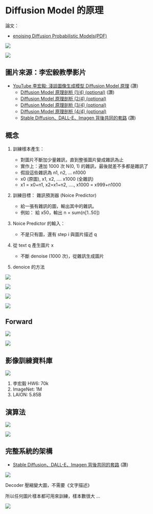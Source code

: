 # Diffusion Model 的原理

論文： 

* [enoising Diffusion Probabilistic Models(PDF)](https://arxiv.org/pdf/2006.11239.pdf)

![](./img/paper1.png)

![](./img/paper3.png)

## 圖片來源：李宏毅教學影片

* [YouTube 李宏毅: 淺談圖像生成模型 Diffusion Model 原理](https://www.youtube.com/watch?v=azBugJzmz-o) (讚)
    * [Diffusion Model 原理剖析 (1/4) (optional)](https://www.youtube.com/watch?v=ifCDXFdeaaM) (讚)
    * [Diffusion Model 原理剖析 (2/4) (optional)](https://www.youtube.com/watch?v=73qwu77ZsTM)
    * [Diffusion Model 原理剖析 (3/4) (optional)](https://www.youtube.com/watch?v=m6QchXTx6wA)
    * [Diffusion Model 原理剖析 (4/4) (optional)](https://www.youtube.com/watch?v=67_M2qP5ssY)
    * [Stable Diffusion、DALL-E、Imagen 背後共同的套路](https://www.youtube.com/watch?v=JbfcAaBT66U) (讚)


## 概念

1. 訓練樣本產生：
    * 對圖片不斷加少量雜訊，直到整張圖片變成雜訊為止
    * 實作上：連加 1000 次 N(0, 1) 的雜訊，最後就差不多都是雜訊了
    * 假設這些雜訊為 n1, n2, ... n1000
    * x0 (原圖), x1, x2, .... x1000 (全雜訊)
    * x1 = x0+n1, x2=x1+n2, ...., x1000 = x999+n1000

2. 訓練目標： 雜訊預測器 (Noice Predictor)
    * 給一張有雜訊的圖，輸出其中的雜訊。
    * 例如： 給 x50，輸出 n = sum(n[1..50])

3. Noice Predictor 的輸入：
    * 不是只有圖，還有 step i 與圖片描述 q

4. 從 text q 產生圖片 x
    * 不斷 denoise (1000 次)，從雜訊生成圖片
    
5. denoice 的方法

![](./img/denoise1.png)


![](./img/denoise2.png)


![](./img/denoise3.png)


![](./img/denoise4.png)

## Forward

![](./img/forward1.png)


![](./img/forward2.png)

## 影像訓練資料庫

![](./img/imageDB.png)

1. 李宏毅 HW6: 70k
2. ImageNet: 1M
3. LAION: 5.85B

## 演算法

![](./img/AlgorithmTraining2.png)

![](./img/AlgorithmSampling2.png)


## 完整系統的架構

* [Stable Diffusion、DALL-E、Imagen 背後共同的套路](https://www.youtube.com/watch?v=JbfcAaBT66U) (讚)

![](./img/framework1.png)

Decoder 壓縮變大圖，不需要《文字描述》

所以任何圖片樣本都可用來訓練，樣本數很大 ...

![](./img/framework2imagen.png)


